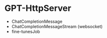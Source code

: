 # GPT-HttpServer
*  ChatCompletionMessage
*  ChatCompletionMessageStream (websocket)
*  fine-tunesJob
